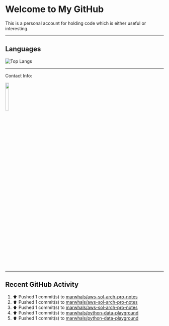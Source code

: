 # Welcome to My GitHub

This is a personal account for holding code which is either useful or interesting.

---
## Languages

![Top Langs](https://github-readme-stats.vercel.app/api/top-langs/?username=marwhals&layout=compact&bg_color=282c34&text_color=ffffff&title_color=ff5733)

---
Contact Info:

<a href="https://www.linkedin.com/in/marjanmubarok/">
  <img src="https://upload.wikimedia.org/wikipedia/commons/0/01/LinkedIn_Logo.svg" width="15%">
</a>

---

## Recent GitHub Activity

<!--RECENT_ACTIVITY:start-->
1. ⬆️ Pushed 1 commit(s) to [marwhals/aws-sol-arch-pro-notes](https://github.com/marwhals/aws-sol-arch-pro-notes)<br>
2. ⬆️ Pushed 1 commit(s) to [marwhals/aws-sol-arch-pro-notes](https://github.com/marwhals/aws-sol-arch-pro-notes)<br>
3. ⬆️ Pushed 1 commit(s) to [marwhals/aws-sol-arch-pro-notes](https://github.com/marwhals/aws-sol-arch-pro-notes)<br>
4. ⬆️ Pushed 1 commit(s) to [marwhals/python-data-playground](https://github.com/marwhals/python-data-playground)<br>
5. ⬆️ Pushed 1 commit(s) to [marwhals/python-data-playground](https://github.com/marwhals/python-data-playground)<br>
<!--RECENT_ACTIVITY:end-->
